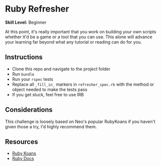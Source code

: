 # Ruby Refresher

__Skill Level:__ Beginner  

At this point, it's really important that you work on building your own scripts whether it'd be a game or a tool that you can use. This alone will advance your learning far beyond what any tutorial or reading can do for you.

## Instructions
- Clone this repo and navigate to the project folder
- Run `bundle`
- Run your `rspec` tests
- Replace all `_fill_in_` markers in `refresher_spec.rb` with the method or object needed to make the tests pass
- If you get stuck, feel free to use IRB

## Considerations
This challenge is loosely based on Neo's popular RubyKoans if you haven't given those a try, I'd highly recommend them.

## Resources
- [Ruby Koans](http://rubykoans.com/)  
- [Ruby Docs](http://ruby-doc.org/)
